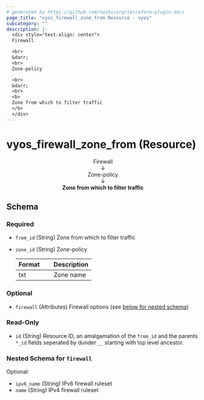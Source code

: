 ```yaml
---
# generated by https://github.com/hashicorp/terraform-plugin-docs
page_title: "vyos_firewall_zone_from Resource - vyos"
subcategory: ""
description: |-
  <div style="text-align: center">
  Firewall

  <br>
  &darr;
  <br>
  Zone-policy

  <br>
  &darr;
  <br>
  <b>
  Zone from which to filter traffic
  </b>
  </div>
---
```


# vyos_firewall_zone_from (Resource)

<div style="text-align: center">
Firewall

<br>
&darr;
<br>
Zone-policy

<br>
&darr;
<br>
<b>
Zone from which to filter traffic
</b>
</div>



<!-- schema generated by tfplugindocs -->
## Schema

### Required

- `from_id` (String) Zone from which to filter traffic
- `zone_id` (String) Zone-policy

    |  Format &emsp; | Description  |
    |----------|---------------|
    |  txt  &emsp; |  Zone name  |

### Optional

- `firewall` (Attributes) Firewall options (see [below for nested schema](#nestedatt--firewall))

### Read-Only

- `id` (String) Resource ID, an amalgamation of the `from_id` and the parents `*_id` fields seperated by dunder `__` starting with top level ancestor.

<a id="nestedatt--firewall"></a>
### Nested Schema for `firewall`

Optional:

- `ipv6_name` (String) IPv6 firewall ruleset
- `name` (String) IPv4 firewall ruleset
